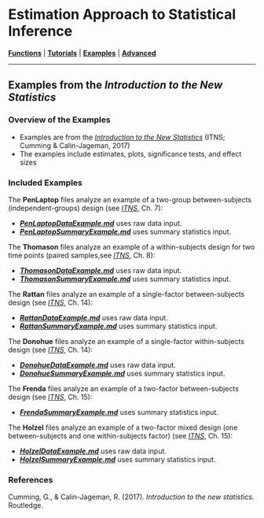# Estimation Approach to Statistical Inference

[**Functions**](../Functions) | 
[**Tutorials**](../Tutorials) | 
[**Examples**](../Examples) | 
[**Advanced**](../Advanced)

---

## Examples from the _Introduction to the New Statistics_

### Overview of the Examples

- Examples are from the _[Introduction to the New Statistics](https://thenewstatistics.com/itns/ "Introduction to the New Statistics")_ (ITNS; Cumming & Calin-Jageman, 2017)
- The examples include estimates, plots, significance tests, and effect sizes

### Included Examples

The **PenLaptop** files analyze an example of a two-group between-subjects (independent-groups) design (see _[ITNS](https://thenewstatistics.com/itns/ "Introduction to the New Statistics")_, Ch. 7):

- [**_PenLaptopDataExample.md_**](./PenLaptopDataExample.md) uses raw data input.
- [**_PenLaptopSummaryExample.md_**](./PenLaptopSummaryExample.md) uses summary statistics input.

The **Thomason** files analyze an example of a within-subjects design for two time points (paired samples,see _[ITNS](https://thenewstatistics.com/itns/ "Introduction to the New Statistics")_, Ch. 8):

- [**_ThomasonDataExample.md_**](./ThomasonDataExample.md) uses raw data input.
- [**_ThomasonSummaryExample.md_**](./ThomasonSummaryExample.md) uses summary statistics input.

The **Rattan** files analyze an example of a single-factor between-subjects design (see _[ITNS](https://thenewstatistics.com/itns/ "Introduction to the New Statistics")_, Ch. 14):

- [**_RattanDataExample.md_**](./RattanDataExample.md) uses raw data input.
- [**_RattanSummaryExample.md_**](./RattanSummaryExample.md) uses summary statistics input.

The **Donohue** files analyze an example of a single-factor within-subjects design (see _[ITNS](https://thenewstatistics.com/itns/ "Introduction to the New Statistics")_, Ch. 14):

- [**_DonohueDataExample.md_**](./DonohueDataExample.md) uses raw data input.
- [**_DonohueSummaryExample.md_**](./DonohueSummaryExample.md) uses summary statistics input.

The **Frenda** files analyze an example of a two-factor between-subjects design (see _[ITNS](https://thenewstatistics.com/itns/ "Introduction to the New Statistics")_, Ch. 15):

- [**_FrendaSummaryExample.md_**](./FrendaSummaryExample.md) uses summary statistics input.

The **Holzel** files analyze an example of a two-factor mixed design (one between-subjects and one within-subjects factor) (see _[ITNS](https://thenewstatistics.com/itns/ "Introduction to the New Statistics")_, Ch. 15):

- [**_HolzelDataExample.md_**](./HolzelDataExample.md) uses raw data input.
- [**_HolzelSummaryExample.md_**](./HolzelSummaryExample.md) uses summary statistics input.

### References

Cumming, G., & Calin-Jageman, R. (2017). _Introduction to the new statistics._ Routledge.
